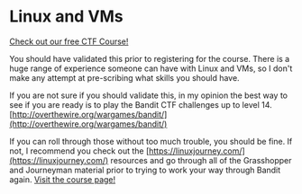 # Linux and VMs

[Check out our free CTF Course!](https://academy.hoppersroppers.org/mod/page/view.php?id=565)

You should have validated this prior to registering for the course. There is a huge range of experience someone can have with Linux and VMs, so I don't make any attempt at pre-scribing what skills you should have.

If you are not sure if you should validate this, in my opinion the best way to see if you are ready is to play the Bandit CTF challenges up to level 14. [http://overthewire.org/wargames/bandit/](http://overthewire.org/wargames/bandit/)

If you can roll through those without too much trouble, you should be fine. If not, I recommend you check out the [https://linuxjourney.com/](https://linuxjourney.com/) resources and go through all of the Grasshopper and Journeyman material prior to trying to work your way through Bandit again. [Visit the course page!](https://academy.hoppersroppers.org/mod/page/view.php?id=565)

